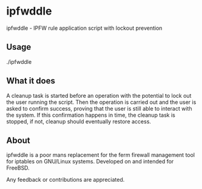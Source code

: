 # ipfwddle
ipfwddle - IPFW rule application script with lockout prevention

## Usage
./ipfwddle 

## What it does

A cleanup task is started before an operation with the potential to lock out the user running the script.
Then the operation is carried out and the user is asked to confirm success, proving that the user is still
able to interact with the system.
If this confirmation happens in time, the cleanup task is stopped, if not, cleanup should eventually restore access.

## About
ipfwddle is a poor mans replacement for the ferm firewall management tool for iptables on GNU/Linux systems.
Developed on and intended for FreeBSD.


Any feedback or contributions are appreciated.
